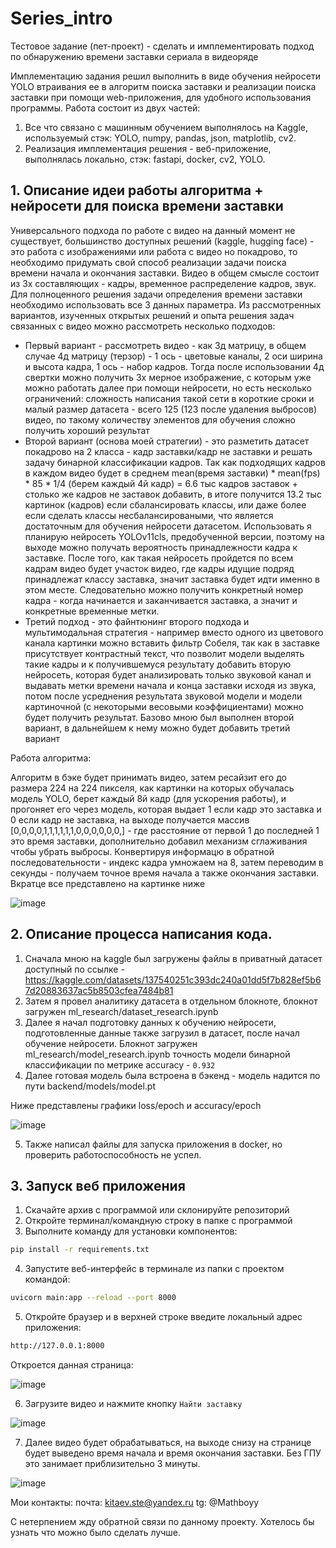 # Series_intro
Тестовое задание (пет-проект) - сделать и имплементировать подход по обнаружению времени заставки сериала в видеоряде 

Имплементацию задания решил выполнить в виде обучения нейросети YOLO втраивания ее в алгоритм поиска заставки и реализации поиска заставки при помощи web-приложения, для удобного использования программы.
Работа состоит из двух частей:

1. Все что связано с машинным обучением выполнялось на Kaggle, используемый стэк: YOLO, numpy, pandas, json, matplotlib, cv2.
2. Реализация имплементация решения - веб-приложение, выполнялась локально, стэк: fastapi, docker, cv2, YOLO.

## 1. Описание идеи работы алгоритма + нейросети для поиска времени заставки

Универсального подхода по работе с видео на данный момент не существует, большинство доступных решений (kaggle, hugging face) - это работа с изображениями или работа с видео но покадрово, то необходимо придумать свой способ реализации задачи поиска времени начала и окончания заставки.
Видео в общем смысле состоит из 3х составляющих - кадры, временное распределение кадров, звук. Для полноценного решения задачи определения времени заставки необходимо использовать все 3 данных параметра.
Из рассмотренных вариантов, изученных открытых решений и опыта решения задач связанных с видео можно рассмотреть несколько подходов:
- Первый вариант - рассмотреть видео - как 3д матрицу, в общем случае 4д матрицу (терзор) - 1 ось - цветовые каналы, 2 оси ширина и высота кадра, 1 ось - набор кадров. Тогда после использовании 4д свертки можно получить 3х мерное изображение, с которым уже можно работать далее при помощи нейросети, но есть несколько ограничений: сложность написания такой сети в короткие сроки и малый размер датасета - всего 125 (123 после удаления выбросов) видео, по такому количеству элементов для обучения сложно получить хороший результат
- Второй вариант (основа моей стратегии) - это разметить датасет покадрово на 2 класса - кадр заставки/кадр не заставки и решать задачу бинарной классификации кадров. Так как подходящих кадров в каждом видео будет в среднем mean(время заставки) * mean(fps) * 85 * 1/4 (берем каждый 4й кадр) = 6.6 тыс кадров заставок + столько же кадров не заставок добавить, в итоге получится 13.2 тыс картинок (кадров) если сбалансировать классы, или даже более если сделать классы несбалансироваными, что является достаточным для обучения нейросети датасетом. Использовать я планирую нейросеть YOLOv11cls, предобученной версии, поэтому на выходе можно получать вероятность принадлежности кадра к заставке. После того, как такая нейросеть пройдется по всем кадрам видео будет участок видео, где кадры идущие подряд принадлежат классу заставка, значит заставка будет идти именно в этом месте. Следовательно можно получить конкретный номер кадра - когда начинается и заканчивается заставка, а значит и конкретные временные метки.
- Третий подход - это файнтюнинг второго подхода и мультимодальная стратегия - например вместо одного из цветового канала картинки можно вставить фильтр Cобеля, так как в заставке присутствует контрастный текст, что позволит модели выделять такие кадры и к получившемуся результату добавить вторую нейросеть, которая будет анализировать только звуковой канал и выдавать метки времени начала и конца заставки исходя из звука, потом после усреднения результата звуковой модели и модели картиночной (с некоторыми весовыми коэффициентами) можно будет получить результат.
Базово мною был выполнен второй вариант, в дальнейшем к нему можно будет добавить третий вариант

Работа алгоритма:

Алгоритм в бэке будет принимать видео, затем ресайзит его до размера 224 на 224 пикселя, как картинки на которых обучалась модель YOLO, берет каждый 8й кадр (для ускорения работы), и прогоняет его через модель, которая выдает 1 если кадр это заставка и 0 если кадр не заставка, на выходе получается массив [0,0,0,0,1,1,1,1,1,1,0,0,0,0,0,0,] - где расстояние от первой 1 до последней 1 это время заставки, дополнительно добавил механизм сглаживания чтобы убрать выбросы. Конвертируя информацю в обратной последовательности - индекс кадра умножаем на 8, затем переводим в секунды - получаем точное время начала а также окончания заставки. Вкратце все представлено на картинке ниже

![image](https://github.com/user-attachments/assets/b9ab00ca-2fa2-4cf2-8787-e6af69841c9b)

## 2. Описание процесса написания кода.

1. Сначала мною на kaggle был загружены файлы в приватный датасет доступный по ссылке - https://kaggle.com/datasets/137540251c393dc240a01dd5f7b828ef5b67d20883637ac5b8503cfea7484b81
2. Затем я провел аналитику датасета в отдельном блокноте, блокнот загружен ml_research/dataset_research.ipynb
3. Далее я начал подготовку данных к обучению нейросети, подготовленные данные также загрузил в датасет, после начал обучение нейросети. Блокнот загружен ml_research/model_research.ipynb точность модели бинарной классификации по метрике accuracy - ```0.932```
4. Далее готовая модель была встроена в бэкенд - модель надится по пути backend/models/model.pt

Ниже представлены графики loss/epoch и accuracy/epoch

![image](https://github.com/user-attachments/assets/9335f281-70b4-4170-b89a-143d58ae86fc)

5. Также написал файлы для запуска приложения в docker, но проверить работоспособность не успел. 

## 3. Запуск веб приложения

1. Скачайте архив с программой или склонируйте репозиторий
2. Откройте терминал/командную строку в папке с программой
3. Выполните команду для установки компонентов:
```bash
pip install -r requirements.txt
```
4. Запустите веб-интерфейс в терминале из папки с проектом командой:
```bash
uvicorn main:app --reload --port 8000
```
5. Откройте браузер и в верхней строке введите локальный адрес приложения:
```bash
http://127.0.0.1:8000
```
Откроется данная страница:

![image](https://github.com/user-attachments/assets/dc45a262-e0ff-45f1-bf2b-c874a649b575)

6. Загрузите видео и нажмите кнопку ```Найти заставку```

![image](https://github.com/user-attachments/assets/d4b0b35d-bf03-4ca4-a678-f7ae88a97f59)

7. Далее видео будет обрабатываться, на выходе снизу на странице будет выведено время начала и время окончания заставки. Без ГПУ это занимает приблизительно 3 минуты.

![image](https://github.com/user-attachments/assets/ab8130ab-a4bb-4af4-99ae-bf94481c66f0)


Мои контакты:
почта: kitaev.ste@yandex.ru
tg: @Mathboyy

С нетерпением жду обратной связи по данному проекту. Хотелось бы узнать что можно было сделать лучше.

